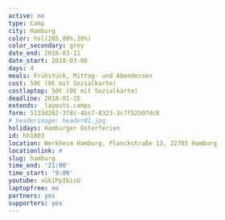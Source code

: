 ```yaml
---
active: no
type: Camp
city: Hamburg
color: hsl(205,80%,30%)
color_secondary: grey
date_end: 2018-03-11
date_start: 2018-03-08
days: 4
meals: Frühstück, Mittag- und Abendessen
cost: 50€ (0€ mit Sozialkarte)
costlaptop: 50€ (0€ mit Sozialkarte)
deadline: 2018-01-15
extends: _layouts.camps
form: 5133d262-3f8c-4bc7-8323-3c7f52507dc8
# headerimage: header01.jpg
holidays: Hamburger Osterferien
id: hh1803
location: Werkheim Hamburg, Planckstraße 13, 22765 Hamburg
locationlink: #
slug: hamburg
time_end: '21:00'
time_start: '9:00'
youtube: xGk1PpIbisU
laptopfree: no
partners: yes
supporters: yes
---
```

